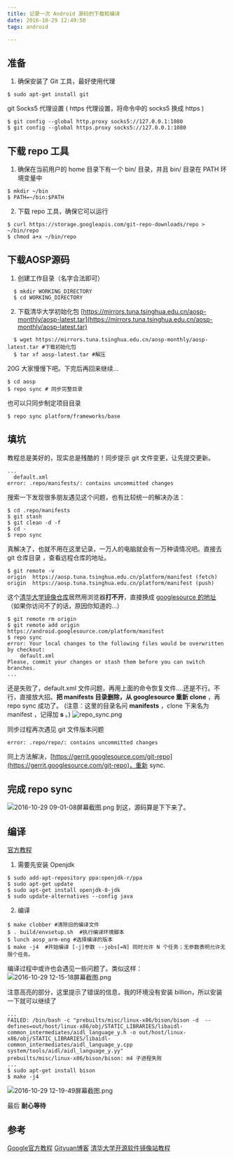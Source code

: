 ```yaml
---
title: 记录一次 Android 源码的下载和编译
date: 2016-10-29 12:49:50
tags: android

---
```


## 准备
1. 确保安装了 Git 工具，最好使用代理
  ```
  $ sudo apt-get install git
  ```
  git Socks5 代理设置 ( https 代理设置，将命令中的 socks5 换成 https )
  ```
  $ git config --global http.proxy socks5://127.0.0.1:1080
  $ git config --global https.proxy socks5://127.0.0.1:1080
  ```

## 下载 repo 工具
1. 确保在当前用户的 home 目录下有一个 bin/ 目录，并且 bin/ 目录在 PATH 环境变量中

  ```
  $ mkdir ~/bin
  $ PATH=~/bin:$PATH
  ```

2. 下载 repo 工具，确保它可以运行
  ```
  $ curl https://storage.googleapis.com/git-repo-downloads/repo > ~/bin/repo     
  $ chmod a+x ~/bin/repo
  ```

## 下载AOSP源码
1. 创建工作目录（名字合法即可）
```
  $ mkdir WORKING_DIRECTORY
  $ cd WORKING_DIRECTORY
```

2. 下载清华大学初始化包
   [https://mirrors.tuna.tsinghua.edu.cn/aosp-monthly/aosp-latest.tar](https://mirrors.tuna.tsinghua.edu.cn/aosp-monthly/aosp-latest.tar)
```
  $ wget https://mirrors.tuna.tsinghua.edu.cn/aosp-monthly/aosp-latest.tar #下载初始化包
  $ tar xf aosp-latest.tar #解压
```

  20G 大家慢慢下吧。下完后再回来继续...
  ```
  $ cd aosp
  $ repo sync # 同步完整目录
  ```

  也可以只同步制定项目目录
  ```
  $ repo sync platform/frameworks/base
  ```

## 填坑
教程总是美好的，现实总是残酷的！同步提示 git 文件变更，让先提交更新。
  ```
  ...
    default.xml
  error: .repo/manifests/: contains uncommitted changes
  ```
搜索一下发现很多朋友遇见这个问题，也有比较统一的解决办法：
  ```
  $ cd .repo/manifests
  $ git stash
  $ git clean -d -f
  $ cd -
  $ repo sync
  ```
真解决了，也就不用在这里记录，一万人的电脑就会有一万种请情况吧。直接去 git 仓库目录 ，查看远程仓库的地址。
```
$ git remote -v
origin  https://aosp.tuna.tsinghua.edu.cn/platform/manifest (fetch)
origin  https://aosp.tuna.tsinghua.edu.cn/platform/manifest (push)
```
这个[清华大学镜像仓库](https://aosp.tuna.tsinghua.edu.cn/platform/manifest)居然用浏览器**打不开**，直接换成 [googlesource 的地址](https://android.googlesource.com/platform/manifest)（如果你访问不了的话，原因你知道的...）
```
$ git remote rm origin
$ git remote add origin https://android.googlesource.com/platform/manifest
$ repo sync
error: Your local changes to the following files would be overwritten by checkout:
	default.xml
Please, commit your changes or stash them before you can switch branches.
...
```
还是失败了，default.xml 文件问题，再用上面的命令恢复文件....还是不行。不行，直接放大招。**把 manifests 目录删除，从 googlesource 重新 clone** ，再 repo sync 成功了。
(注意：这里的目录名问 **manifests** ，clone 下来名为 manifest ，记得加 **s** 。)
![repo_sync.png](http://upload-images.jianshu.io/upload_images/638418-e6669d47bc9e7fba.png?imageMogr2/auto-orient/strip%7CimageView2/2/w/1240)

同步过程再次遇见 git 文件版本问题
```
error: .repo/repo/: contains uncommitted changes
```
同上方法解决，[https://gerrit.googlesource.com/git-repo](https://gerrit.googlesource.com/git-repo)，重新 sync.

## 完成 repo sync
![2016-10-29 09-01-08屏幕截图.png](http://upload-images.jianshu.io/upload_images/638418-9752744a695d0863.png?imageMogr2/auto-orient/strip%7CimageView2/2/w/1240)
到这，源码算是下下来了。

## 编译
[官方教程](https://source.android.com/source/building.html)

1. 需要先安装 Openjdk
```
$ sudo add-apt-repository ppa:openjdk-r/ppa
$ sudo apt-get update
$ sudo apt-get install openjdk-8-jdk
$ sudo update-alternatives --config java
```

2. 编译
```
$ make clobber #清除旧的编译文件
$ . build/envsetup.sh  #执行编译环境脚本
$ lunch aosp_arm-eng #选择编译的版本
$ make -j4  #开始编译 [-j]参数 --jobs[=N] 同时允许 N 个任务；无参数表明允许无限个任务。
```

  编译过程中或许也会遇见一些问题了。类似这样：
![2016-10-29 12-15-18屏幕截图.png](http://upload-images.jianshu.io/upload_images/638418-cb8366f459da02e2.png?imageMogr2/auto-orient/strip%7CimageView2/2/w/1240)

  注意高亮的部分，这里提示了错误的信息，我的环境没有安装 billion，所以安装一下就可以继续了
```
...
FAILED: /bin/bash -c "prebuilts/misc/linux-x86/bison/bison -d  --defines=out/host/linux-x86/obj/STATIC_LIBRARIES/libaidl-common_intermediates/aidl_language_y.h -o out/host/linux-x86/obj/STATIC_LIBRARIES/libaidl-common_intermediates/aidl_language_y.cpp system/tools/aidl/aidl_language_y.yy"
prebuilts/misc/linux-x86/bison/bison: m4 子进程失败
...
$ sudo apt-get install bison 
$ make -j4
```

  ![2016-10-29 12-19-49屏幕截图.png](http://upload-images.jianshu.io/upload_images/638418-090a2c8ee3db18e7.png?imageMogr2/auto-orient/strip%7CimageView2/2/w/1240)

  最后 **耐心等待**


## 参考

[Google官方教程](https://source.android.com/source/downloading.html)
[Gityuan博客](http://gityuan.com/2016/08/20/Android_N/)
[清华大学开源软件镜像站教程](https://mirrors.tuna.tsinghua.edu.cn/help/AOSP/)
